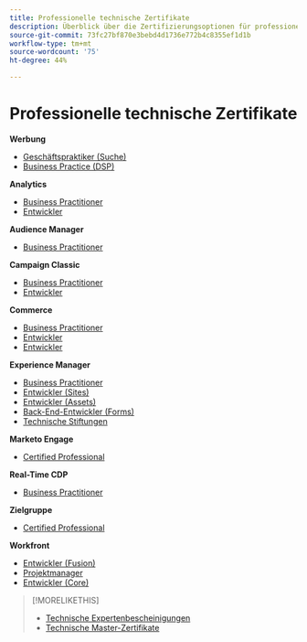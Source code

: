 ```yaml
---
title: Professionelle technische Zertifikate
description: Überblick über die Zertifizierungsoptionen für professionelle Benutzer
source-git-commit: 73fc27bf870e3bebd4d1736e772b4c8355ef1d1b
workflow-type: tm+mt
source-wordcount: '75'
ht-degree: 44%

---
```


# Professionelle technische Zertifikate

**Werbung**

* [Geschäftspraktiker (Suche)](/help/certifications/aac/aac-search-p-business.md) <!--AD0-E501-->
* [Business Practice (DSP)](/help/certifications/aac/aac-dsp-p-business.md) <!--AD0-E502-->

**Analytics**

* [Business Practitioner](/help/certifications/aa/aa-p-business.md) <!--AD0-E212-->
* [Entwickler](/help/certifications/aa/aa-p-developer.md) <!--AD0-E213-->


**Audience Manager**

* [Business Practitioner](/help/certifications/aam/aam-p-business.md) <!--AD0-E458-->

**Campaign Classic**

* [Business Practitioner](/help/certifications/acc/acc-p-business.md) <!--AD0-E329-->
* [Entwickler](/help/certifications/acc/acc-p-developer.md) <!--AD0-E331-->

**Commerce**

* [Business Practitioner](/help/certifications/ac/ac-p-business.md) <!--AD0-E712-->
* [Entwickler](/help/certifications/ac/ac-p-developer.md) <!--AD0-E717-->
* [Entwickler](/help/certifications/ac/ac-p-fedeveloper.md) <!--AD0-E719-->

**Experience Manager**

* [Business Practitioner](/help/certifications/aem/aem-p-business.md) <!--AD0-E126-->
* [Entwickler (Sites)](/help/certifications/aem/aem-sites-p-developer.md) <!--AD0-E123-->
* [Entwickler (Assets)](/help/certifications/aem/aem-assets-p-developer.md) <!--AD0-E129-->
* [Back-End-Entwickler (Forms)](/help/certifications/aem/aem-forms-p-bedeveloper.md) <!--AD0-E127-->
* [Technische Stiftungen](/help/certifications/aem/aem-p-foundations.md) <!--AD0-E132-->

**Marketo Engage**

* [Certified Professional](/help/certifications/ame/ame-p.md) <!--AD0-E555-->

**Real-Time CDP**

* [Business Practitioner](/help/certifications/rtcdp/rtcdp-p-business.md) <!--AD0-E602-->

**Zielgruppe**

* [Certified Professional](/help/certifications/at/at-p-business.md) <!--AD0-E408-->

**Workfront**

* [Entwickler (Fusion)](/help/certifications/aw/aw-fusion-p-developer.md) <!--AD0-E902-->
* [Projektmanager](/help/certifications/aw/aw-p-project-manager.md) <!--AD0-E903-->
* [Entwickler (Core)](/help/certifications/aw/aw-core-p-developer.md) <!--AD0-E905-->

>[!MORELIKETHIS]
>
>* [Technische Expertenbescheinigungen](expert.md)
>* [Technische Master-Zertifikate](master.md)
